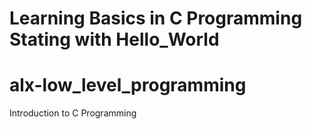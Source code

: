 Learning Basics in C Programming
Stating with Hello_World
=======
# alx-low_level_programming
Introduction to C Programming

